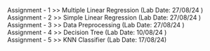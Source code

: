 Assignment - 1 >> Multiple Linear Regression (Lab Date: 27/08/24 ) <br/>
Assignment - 2 >> Simple Linear Regression (Lab Date: 27/08/24 ) <br/>
Assignment - 3 >> Data Preprocessing (Lab Date: 27/08/24 ) <br/>
Assignment - 4 >> Decision Tree (Lab Date: 10/08/24 ) <br/>
Assignment - 5 >> KNN Classifier (Lab Date: 17/08/24) <br/>
